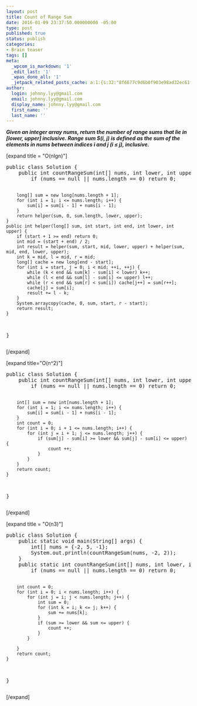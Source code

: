 ```yaml
---
layout: post
title: Count of Range Sum
date: 2016-01-09 23:37:50.000000000 -05:00
type: post
published: true
status: publish
categories:
- Brain teaser
tags: []
meta:
  _wpcom_is_markdown: '1'
  _edit_last: '1'
  _wpas_done_all: '1'
  _jetpack_related_posts_cache: a:1:{s:32:"8f6677c9d6b0f903e98ad32ec61f8deb";a:2:{s:7:"expires";i:1469289532;s:7:"payload";a:3:{i:0;a:1:{s:2:"id";i:1578;}i:1;a:1:{s:2:"id";i:2071;}i:2;a:1:{s:2:"id";i:109;}}}}
author:
  login: johnny.lyy@gmail.com
  email: johnny.lyy@gmail.com
  display_name: johnny.lyy@gmail.com
  first_name: ''
  last_name: ''
---
```

<p><strong><em>Given an integer array nums, return the number of range sums that lie in [lower, upper] inclusive. Range sum S(i, j) is defined as the sum of the elements in nums between indices i and j (i ≤ j), inclusive.</em></strong></p>
<p>[expand title = "O(nlgn)"]</p>
<pre>
public class Solution {
    public int countRangeSum(int[] nums, int lower, int upper) {
        if (nums == null || nums.length == 0) return 0;
        
        long[] sum = new long[nums.length + 1];
        for (int i = 1; i <= nums.length; i++) {
            sum[i] = sum[i - 1] + nums[i - 1];
        }
        return helper(sum, 0, sum.length, lower, upper);
    }
    public int helper(long[] sum, int start, int end, int lower, int upper) {
        if (start + 1 >= end) return 0;
        int mid = (start + end) / 2;
        int result = helper(sum, start, mid, lower, upper) + helper(sum, mid, end, lower, upper);
        int k = mid, l = mid, r = mid;
        long[] cache = new long[end - start];
        for (int i = start, j = 0; i < mid; ++i, ++j) {
            while (k < end && sum[k] - sum[i] < lower) k++;
            while (l < end && sum[l] - sum[i] <= upper) l++;
            while (r < end && sum[r] < sum[i]) cache[j++] = sum[r++];
            cache[j] = sum[i];
            result += l - k;
        }
        System.arraycopy(cache, 0, sum, start, r - start);
        return result;
    }
}
</pre>
<p>[/expand]</p>
<p>[expand title="O(n^2)"]</p>
<pre>
public class Solution {
    public int countRangeSum(int[] nums, int lower, int upper) {
        if (nums == null || nums.length == 0) return 0;
        
        int[] sum = new int[nums.length + 1];
        for (int i = 1; i <= nums.length; i++) {
            sum[i] = sum[i - 1] + nums[i - 1];
        }
        int count = 0;
        for (int i = 0; i + 1 <= nums.length; i++) {
            for (int j = i + 1; j <= nums.length; j++) {
                if (sum[j] - sum[i] >= lower && sum[j] - sum[i] <= upper) {
                    count ++;
                }
            }
        }
        return count;
    }
}
</pre>
<p>[/expand]</p>
<p>[expand title = "O(n3)"]</p>
<pre>
public class Solution {
    public static void main(String[] args) {
        int[] nums = {-2, 5, -1};
        System.out.println(countRangeSum(nums, -2, 2));
    }
    public static int countRangeSum(int[] nums, int lower, int upper) {
        if (nums == null || nums.length == 0) return 0;

        int count = 0;
        for (int i = 0; i < nums.length; i++) {
            for (int j = i; j < nums.length; j++) {
                int sum = 0;
                for (int k = i; k <= j; k++) {
                    sum += nums[k];
                }
                if (sum >= lower && sum <= upper) {
                    count ++;
                }
            }

        }
        return count;
    }
}
</pre>
<p>[/expand]</p>
